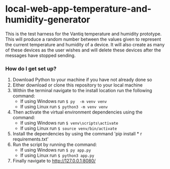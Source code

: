 # local-web-app-temperature-and-humidity-generator #

This is the test harness for the Vantiq temperature and humidity prototype. This will produce a random number between the values given to represent the current temperature and humidity of a device. It will also create as many of these devices as the user wishes and will delete these devices after the messages have stopped sending.

### How do I get set up? ###

1. Download Python to your machine if you have not already done so
2. Either download or clone this repository to your local machine
3. Within the terminal navigate to the install location run the following command:
	* If using Windows run ```$ py  -m venv venv```
	* If using Linux run ```$ python3 -m venv venv```
4. Then activate the virtual environment dependencies using the command:
	* If using Windows run ```$ venv\scripts\activate```
	* If using Linux run ```$ source venv/bin/activate```
5. Install the dependencies by using the command 'pip install * r requirements.txt'
6. Run the script by running the command:
	* If using Windows run ```$ py app.py```
	* If using Linux run ```$ python3 app.py```
7. Finally navigate to http://127.0.0.1:8080/
